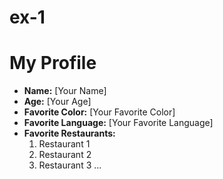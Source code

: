 # ex-1

# My Profile

- **Name:** [Your Name]
- **Age:** [Your Age]
- **Favorite Color:** [Your Favorite Color]
- **Favorite Language:** [Your Favorite Language]
- **Favorite Restaurants:**
  1. Restaurant 1
  2. Restaurant 2
  3. Restaurant 3
  ...
